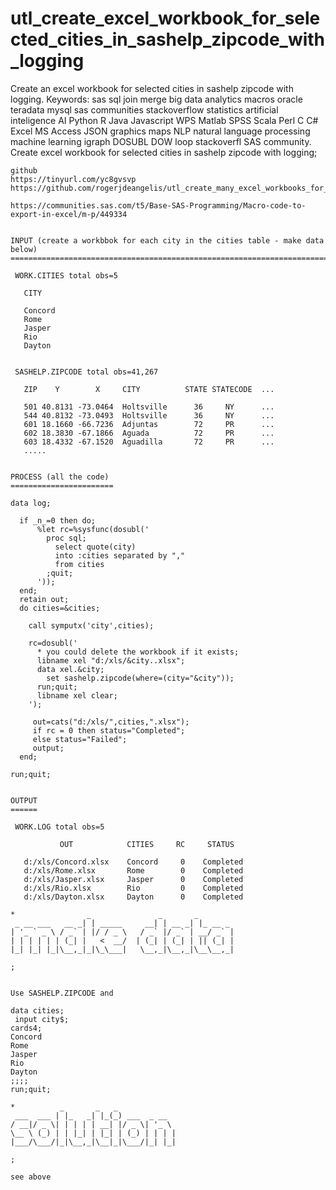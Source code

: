 # utl_create_excel_workbook_for_selected_cities_in_sashelp_zipcode_with_logging
Create an excel workbook for selected cities in sashelp zipcode with logging.  Keywords: sas sql join merge big data analytics macros oracle teradata mysql sas communities stackoverflow statistics artificial inteligence AI Python R Java Javascript WPS Matlab SPSS Scala Perl C C# Excel MS Access JSON graphics maps NLP natural language processing machine learning igraph DOSUBL DOW loop stackoverfl SAS community.
    Create excel workbook for selected cities in sashelp zipcode with logging;

    github
    https://tinyurl.com/yc8gvsvp
    https://github.com/rogerjdeangelis/utl_create_many_excel_workbooks_for_selected_cities_in_sashelp_zipcode_with_logging

    https://communities.sas.com/t5/Base-SAS-Programming/Macro-code-to-export-in-excel/m-p/449334


    INPUT (create a workbbok for each city in the cities table - make data below)
    =============================================================================

     WORK.CITIES total obs=5

       CITY

       Concord
       Rome
       Jasper
       Rio
       Dayton


     SASHELP.ZIPCODE total obs=41,267

       ZIP    Y        X     CITY          STATE STATECODE  ...

       501 40.8131 -73.0464  Holtsville      36     NY      ...
       544 40.8132 -73.0493  Holtsville      36     NY      ...
       601 18.1660 -66.7236  Adjuntas        72     PR      ...
       602 18.3830 -67.1866  Aguada          72     PR      ...
       603 18.4332 -67.1520  Aguadilla       72     PR      ...
       .....


    PROCESS (all the code)
    =======================

    data log;

      if _n_=0 then do;
          %let rc=%sysfunc(dosubl('
            proc sql;
              select quote(city)
              into :cities separated by ","
              from cities
            ;quit;
          '));
      end;
      retain out;
      do cities=&cities;

        call symputx('city',cities);

        rc=dosubl('
          * you could delete the workbook if it exists;
          libname xel "d:/xls/&city..xlsx";
          data xel.&city;
            set sashelp.zipcode(where=(city="&city"));
          run;quit;
          libname xel clear;
        ');

         out=cats("d:/xls/",cities,".xlsx");
         if rc = 0 then status="Completed";
         else status="Failed";
         output;
      end;

    run;quit;


    OUTPUT
    ======

     WORK.LOG total obs=5

               OUT            CITIES     RC     STATUS

       d:/xls/Concord.xlsx    Concord     0    Completed
       d:/xls/Rome.xlsx       Rome        0    Completed
       d:/xls/Jasper.xlsx     Jasper      0    Completed
       d:/xls/Rio.xlsx        Rio         0    Completed
       d:/xls/Dayton.xlsx     Dayton      0    Completed

    *                _               _       _
     _ __ ___   __ _| | _____     __| | __ _| |_ __ _
    | '_ ` _ \ / _` | |/ / _ \   / _` |/ _` | __/ _` |
    | | | | | | (_| |   <  __/  | (_| | (_| | || (_| |
    |_| |_| |_|\__,_|_|\_\___|   \__,_|\__,_|\__\__,_|

    ;


    Use SASHELP.ZIPCODE and

    data cities;
     input city$;
    cards4;
    Concord
    Rome
    Jasper
    Rio
    Dayton
    ;;;;
    run;quit;

    *          _       _   _
     ___  ___ | |_   _| |_(_) ___  _ __
    / __|/ _ \| | | | | __| |/ _ \| '_ \
    \__ \ (_) | | |_| | |_| | (_) | | | |
    |___/\___/|_|\__,_|\__|_|\___/|_| |_|

    ;

    see above
